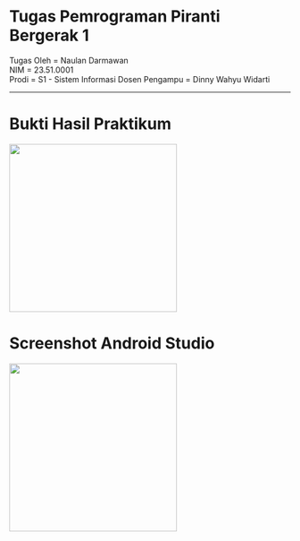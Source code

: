 # Tugas Pemrograman Piranti Bergerak 1
Tugas Oleh = Naulan Darmawan <br>
NIM = 23.51.0001 <br>
Prodi = S1 - Sistem Informasi
Dosen Pengampu = Dinny Wahyu Widarti
<hr>

# Bukti Hasil Praktikum
<img src="https://github.com/user-attachments/assets/9d8581c7-6b2a-4ada-a58e-d11d499757ac" width="300">

# Screenshot Android Studio
<img src="https://github.com/user-attachments/assets/311b2150-7813-4e9a-9a72-a87cae4ee2de" width="300">
